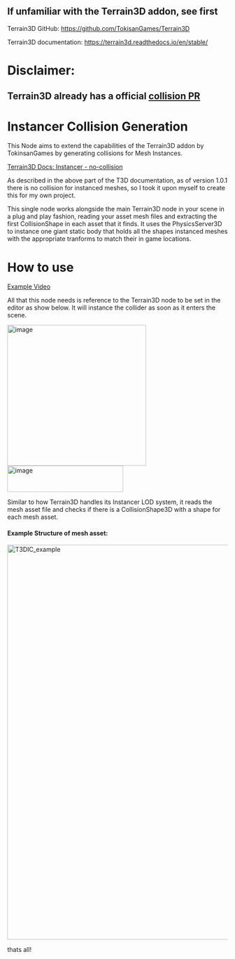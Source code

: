 ## If unfamiliar with the Terrain3D addon, see first
Terrain3D GitHub: https://github.com/TokisanGames/Terrain3D

Terrain3D documentation: https://terrain3d.readthedocs.io/en/stable/

# Disclaimer:
## Terrain3D already has a official [collision PR](https://github.com/TokisanGames/Terrain3D/pull/699)

# Instancer Collision Generation
This Node aims to extend the capabilities of the Terrain3D addon by TokinsanGames by generating collisions for Mesh Instances.

[Terrain3D Docs: Instancer - no-collision](https://terrain3d.readthedocs.io/en/stable/docs/instancer.html#no-collision)

As described in the above part of the T3D documentation, as of version 1.0.1 there is no collision for instanced meshes, so I took it upon myself to create this for my own project.

This single node works alongside the main Terrain3D node in your scene in a plug and play fashion, reading your asset mesh files and extracting the first CollisionShape in each asset that it finds.
It uses the PhysicsServer3D to instance one giant static body that holds all the shapes instanced meshes with the appropriate tranforms to match their in game locations.


# How to use
[Example Video](https://www.youtube.com/watch?v=Nw9YCPa2G0A&feature=youtu.be)

All that this node needs is reference to the Terrain3D node to be set in the editor as show below. It will instance the collider as soon as it enters the scene.

<img width="317" height="321" alt="image" src="https://github.com/user-attachments/assets/54a6a8df-037e-4a3e-8fbb-b3c57c24f270" />  <img width="265" height="60" alt="image" src="https://github.com/user-attachments/assets/c1f611d0-ae31-492e-a99e-c5d0dfb30877" />

Similar to how Terrain3D handles its Instancer LOD system, it reads the mesh asset file and checks if there is a CollisionShape3D with a shape for each mesh asset.
#### Example Structure of mesh asset:
<img width="1913" height="900" alt="T3DIC_example" src="https://github.com/user-attachments/assets/eb99311c-6f5e-4401-aafd-1c40171b9392" />

thats all!
